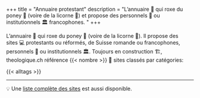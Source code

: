 +++
title = "Annuaire protestant"
description = "L’annuaire 📇 qui roxe du poney 🐴 (voire de la licorne 🦄) et propose des personnels 🧑 ou institutionnels 🏛️ francophones. "
+++

L’annuaire 📇 qui roxe du poney 🐴 (voire de la licorne 🦄). Il propose des sites 💻 protestants ou réformés, de Suisse romande ou francophones, personnels 🧑 ou institutionnels 🏛️. Toujours en construction 🏗️, theologique.ch référence {{< nombre >}} 🎉 sites classés par catégories:

{{< alltags >}}  

----

💡 Une [liste complète des sites](/sites/) est aussi disponible.
